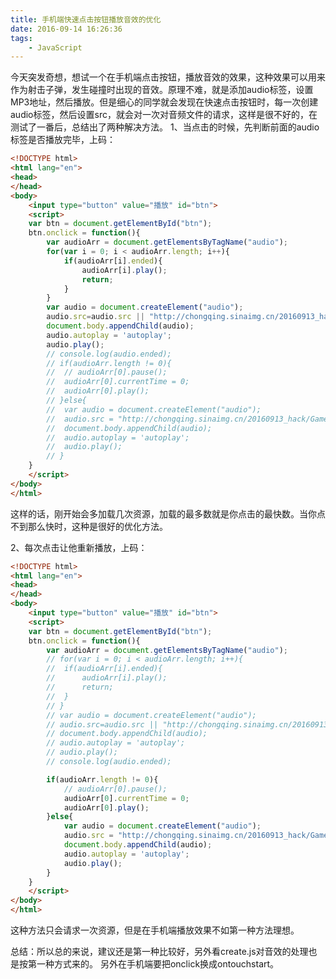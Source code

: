 ```yaml
---
title: 手机端快速点击按钮播放音效的优化
date: 2016-09-14 16:26:36
tags:
	- JavaScript
---
```

今天突发奇想，想试一个在手机端点击按钮，播放音效的效果，这种效果可以用来作为射击子弹，发生碰撞时出现的音效。原理不难，就是添加audio标签，设置MP3地址，然后播放。但是细心的同学就会发现在快速点击按钮时，每一次创建audio标签，然后设置src，就会对一次对音频文件的请求，这样是很不好的，在测试了一番后，总结出了两种解决方法。
1、当点击的时候，先判断前面的audio标签是否播放完毕，上码：
```html
<!DOCTYPE html>
<html lang="en">
<head>	
</head>
<body>
	<input type="button" value="播放" id="btn">
	<script>
	var btn = document.getElementById("btn");
	btn.onclick = function(){
		var audioArr = document.getElementsByTagName("audio");
		for(var i = 0; i < audioArr.length; i++){
			if(audioArr[i].ended){
				audioArr[i].play();
				return;
			}
		}
		var audio = document.createElement("audio");
		audio.src=audio.src || "http://chongqing.sinaimg.cn/20160913_hack/GameSpawn.mp3";
		document.body.appendChild(audio);
		audio.autoplay = 'autoplay';
		audio.play();
		// console.log(audio.ended);
		// if(audioArr.length != 0){
		// 	// audioArr[0].pause();
		// 	audioArr[0].currentTime = 0;
		// 	audioArr[0].play();
		// }else{
		// 	var audio = document.createElement("audio");
		// 	audio.src = "http://chongqing.sinaimg.cn/20160913_hack/GameSpawn.mp3";
		// 	document.body.appendChild(audio);
		// 	audio.autoplay = 'autoplay';
		// 	audio.play();
		// }
	}
	</script>
</body>
</html>
```
这样的话，刚开始会多加载几次资源，加载的最多数就是你点击的最快数。当你点不到那么快时，这种是很好的优化方法。

2、每次点击让他重新播放，上码：
```html
<!DOCTYPE html>
<html lang="en">
<head>
</head>
<body>
	<input type="button" value="播放" id="btn">
	<script>
	var btn = document.getElementById("btn");
	btn.onclick = function(){
		var audioArr = document.getElementsByTagName("audio");
		// for(var i = 0; i < audioArr.length; i++){
		// 	if(audioArr[i].ended){
		// 		audioArr[i].play();
		// 		return;
		// 	}
		// }
		// var audio = document.createElement("audio");
		// audio.src=audio.src || "http://chongqing.sinaimg.cn/20160913_hack/GameSpawn.mp3";
		// document.body.appendChild(audio);
		// audio.autoplay = 'autoplay';
		// audio.play();
		// console.log(audio.ended);

		if(audioArr.length != 0){
			// audioArr[0].pause();
			audioArr[0].currentTime = 0;
			audioArr[0].play();
		}else{
			var audio = document.createElement("audio");
			audio.src = "http://chongqing.sinaimg.cn/20160913_hack/GameSpawn.mp3";
			document.body.appendChild(audio);
			audio.autoplay = 'autoplay';
			audio.play();
		}
	}
	</script>
</body>
</html>
```
这种方法只会请求一次资源，但是在手机端播放效果不如第一种方法理想。

总结：所以总的来说，建议还是第一种比较好，另外看create.js对音效的处理也是按第一种方式来的。
另外在手机端要把onclick换成ontouchstart。